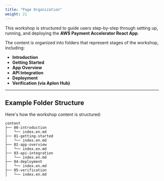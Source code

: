 ```yaml
---
title: "Page Organization"
weight: 21
---
```


This workshop is structured to guide users step-by-step through setting up, running, and deploying the **AWS Payment Accelerator React App**.

The content is organized into folders that represent stages of the workshop, including:

- **Introduction**
- **Getting Started**
- **App Overview**
- **API Integration**
- **Deployment**
- **Verification (via Aplon Hub)**

---

## Example Folder Structure

Here's how the workshop content is structured:

```plaintext
content
├── 00-introduction
│   └── index.en.md
├── 01-getting-started
│   └── index.en.md
├── 02-app-overview
│   └── index.en.md
├── 03-api-integration
│   └── index.en.md
├── 04-deployment
│   └── index.en.md
├── 05-verification
│   └── index.en.md
```
